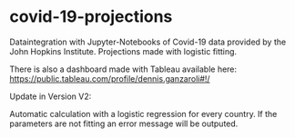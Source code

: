 # covid-19-projections

Dataintegration with Jupyter-Notebooks of Covid-19 data provided by the John Hopkins Institute.
Projections made with logistic fitting.

There is also a dashboard made with Tableau available here: https://public.tableau.com/profile/dennis.ganzaroli#!/

Update in Version V2:

Automatic calculation with a logistic regression for every country.
If the parameters are not fitting an error message will be outputed.
